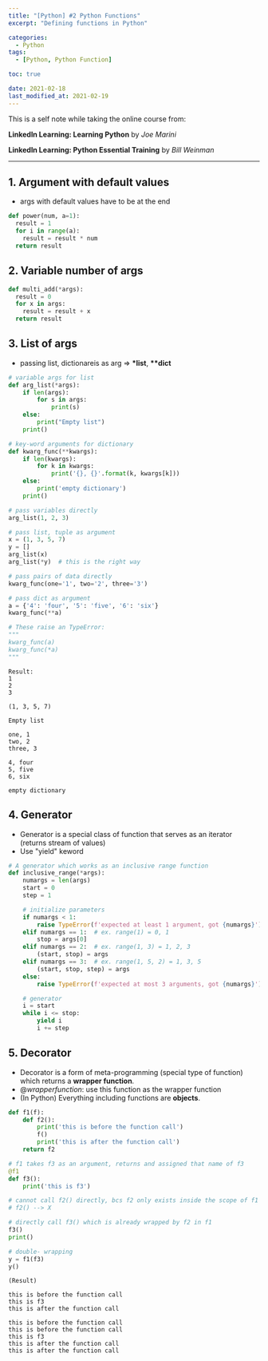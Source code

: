 ```yaml
---
title: "[Python] #2 Python Functions"
excerpt: "Defining functions in Python"

categories:
  - Python
tags:
  - [Python, Python Function]

toc: true

date: 2021-02-18
last_modified_at: 2021-02-19
---
```


This is a self note while taking the online course from:

**LinkedIn Learning: Learning Python** by _Joe Marini_

**LinkedIn Learning: Python Essential Training** by _Bill Weinman_

---

## 1. Argument with default values

- args with default values have to be at the end

```python
def power(num, a=1):
  result = 1
  for i in range(a):
    result = result * num
  return result
```

## 2. Variable number of args

```python
def multi_add(*args):
  result = 0
  for x in args:
    result = result + x
  return result
```

## 3. List of args

- passing list, dictionareis as arg => **\*list**, **\*\*dict**

```python
# variable args for list
def arg_list(*args):
    if len(args):
        for s in args:
            print(s)
    else:
        print("Empty list")
    print()

# key-word arguments for dictionary
def kwarg_func(**kwargs):
    if len(kwargs):
        for k in kwargs:
            print('{}, {}'.format(k, kwargs[k]))
    else:
        print('empty dictionary')
    print()

# pass variables directly
arg_list(1, 2, 3)

# pass list, tuple as argument
x = (1, 3, 5, 7)
y = []
arg_list(x)
arg_list(*y)  # this is the right way

# pass pairs of data directly
kwarg_func(one='1', two='2', three='3')

# pass dict as argument
a = {'4': 'four', '5': 'five', '6': 'six'}
kwarg_func(**a)

# These raise an TypeError:
"""
kwarg_func(a)
kwarg_func(*a)
"""
```

```
Result:
1
2
3

(1, 3, 5, 7)

Empty list

one, 1
two, 2
three, 3

4, four
5, five
6, six

empty dictionary
```

## 4. Generator

- Generator is a special class of function that serves as an iterator (returns stream of values)
- Use "yield" keword

```python
# A generator which works as an inclusive range function
def inclusive_range(*args):
    numargs = len(args)
    start = 0
    step = 1

    # initialize parameters
    if numargs < 1:
        raise TypeError(f'expected at least 1 argument, got {numargs}')
    elif numargs == 1:  # ex. range(1) = 0, 1
        stop = args[0]
    elif numargs == 2:  # ex. range(1, 3) = 1, 2, 3
        (start, stop) = args
    elif numargs == 3:  # ex. range(1, 5, 2) = 1, 3, 5
        (start, stop, step) = args
    else:
        raise TypeError(f'expected at most 3 arguments, got {numargs}')

    # generator
    i = start
    while i <= stop:
        yield i
        i += step
```

## 5. Decorator

- Decorator is a form of meta-programming (special type of function) which returns a **wrapper function**.
- @_wrapperfunction_: use this function as the wrapper function
- (In Python) Everything including functions are **objects**.

```python
def f1(f):
    def f2():
        print('this is before the function call')
        f()
        print('this is after the function call')
    return f2

# f1 takes f3 as an argument, returns and assigned that name of f3
@f1
def f3():
    print('this is f3')

# cannot call f2() directly, bcs f2 only exists inside the scope of f1 (f1 is a wrapper for f2)
# f2() --> X

# directly call f3() which is already wrapped by f2 in f1
f3()
print()

# double- wrapping
y = f1(f3)
y()
```

```
(Result)

this is before the function call
this is f3
this is after the function call

this is before the function call
this is before the function call
this is f3
this is after the function call
this is after the function call
```
